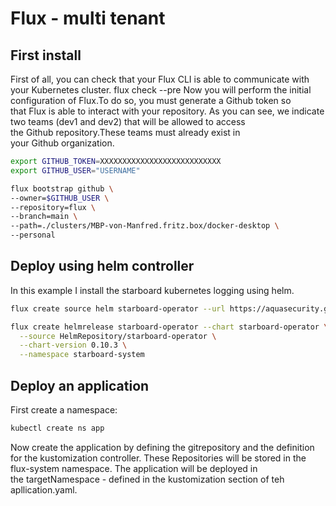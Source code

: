 # Flux - multi tenant

## First install

First of all, you can check that your Flux CLI is able to communicate with your Kubernetes cluster.
flux check --pre
Now you will perform the initial configuration of Flux.To do so, you must generate a Github token so that Flux is able to interact with your repository.
As you can see, we indicate two teams (dev1 and dev2) that will be allowed to access the Github repository.These teams must already exist in your Github organization.

```sh
export GITHUB_TOKEN=XXXXXXXXXXXXXXXXXXXXXXXXXXX
export GITHUB_USER="USERNAME"

flux bootstrap github \
--owner=$GITHUB_USER \
--repository=flux \
--branch=main \
--path=./clusters/MBP-von-Manfred.fritz.box/docker-desktop \
--personal
```

## Deploy using helm controller

In this example I install the starboard kubernetes logging using helm.

```sh
flux create source helm starboard-operator --url https://aquasecurity.github.io/helm-charts/ --namespace starboard-system
```

```sh
flux create helmrelease starboard-operator --chart starboard-operator \
  --source HelmRepository/starboard-operator \
  --chart-version 0.10.3 \
  --namespace starboard-system
```

## Deploy an application

First create a namespace:

```sh
kubectl create ns app
```

Now create the application by defining the gitrepository and the definition for the kustomization controller. These Repositories will be stored in the flux-system namespace. The application will be deployed in the targetNamespace - defined in the kustomization section of teh apllication.yaml.
